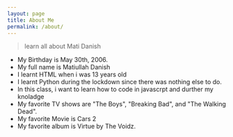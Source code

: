 ```yaml
---
layout: page
title: About Me
permalink: /about/
---
```

> learn all about Mati Danish


- My Birthday is May 30th, 2006.
- My full name is Matiullah Danish
- I learnt HTML when i was 13 years old
- I learnt Python during the lockdown since there was nothing else to do.
- In this class, i want to learn how to code in javascrpt and durther my knoladge 
- My favorite TV shows are "The Boys", "Breaking Bad", and "The Walking Dead".
- My favorite Movie is Cars 2
- My favorite album is Virtue by The Voidz. 
